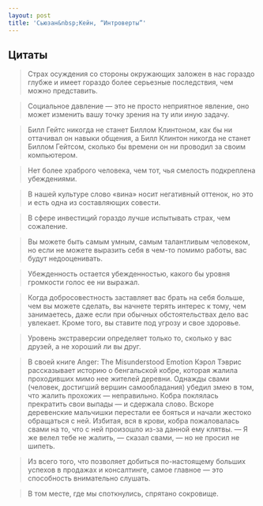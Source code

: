 ```yaml
--- 
layout: post
title: 'Сьюзан&nbsp;Кейн, “Интроверты”'
---
```


## Цитаты

> Страх осуждения со стороны окружающих заложен в нас гораздо глубже и имеет гораздо более серьезные последствия, чем можно представить.

> Социальное давление — это не просто неприятное явление, оно может изменить вашу точку зрения на ту или иную задачу.

> Билл Гейтс никогда не станет Биллом Клинтоном, как бы ни оттачивал он навыки общения, а Билл Клинтон никогда не станет Биллом Гейтсом, сколько бы времени он ни проводил за своим компьютером.

> Нет более храброго человека, чем тот, чья смелость подкреплена убеждениями.

> В нашей культуре слово «вина» носит негативный оттенок, но это и есть одна из составляющих совести.

> В сфере инвестиций гораздо лучше испытывать страх, чем сожаление.

> Вы можете быть самым умным, самым талантливым человеком, но если не можете выразить себя в чем-то помимо работы, вас будут недооценивать.

> Убежденность остается убежденностью, какого бы уровня громкости голос ее ни выражал.

> Когда добросовестность заставляет вас брать на себя больше, чем вы можете сделать, вы начнете терять интерес к тому, чем занимаетесь, даже если при обычных обстоятельствах дело вас увлекает. Кроме того, вы ставите под угрозу и свое здоровье.

> Уровень экстраверсии определяет только то, сколько у вас друзей, а не хороший ли вы друг.

> В своей книге Anger: The Misunderstood Emotion Кэрол Тэврис рассказывает историю о бенгальской кобре, которая жалила проходивших мимо нее жителей деревни. Однажды свами (человек, достигший вершин самообладания) убедил змею в том, что жалить прохожих — неправильно. Кобра поклялась прекратить свои выпады — и сдержала слово. Вскоре деревенские мальчишки перестали ее бояться и начали жестоко обращаться с ней. Избитая, вся в крови, кобра пожаловалась свами на то, что с ней произошло из-за данной ему клятвы.
— Я же велел тебе не жалить, — сказал свами, — но не просил не шипеть.

> Из всего того, что позволяет добиться по-настоящему больших успехов в продажах и консалтинге, самое главное — это способность внимательно слушать.

> В том месте, где мы споткнулись, спрятано сокровище.
